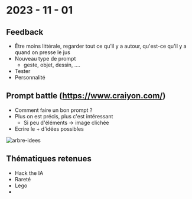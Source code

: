 # 2023 - 11 - 01

## Feedback

- Être moins littérale, regarder tout ce qu'il y a autour, qu'est-ce qu'il y a quand on presse le jus
- Nouveau type de prompt
  - geste, objet, dessin, ....
- Tester 
- Personnalité



## Prompt battle (https://www.craiyon.com/)

- Comment faire un bon prompt ?
- Plus on est précis, plus c'est intéressant
  - Si peu d'éléments -> image clichée
- Ecrire le + d'idées possibles 

![arbre-idees](C:\Users\leyla\Desktop\head-md-future-of-drawing\process\2023-11-01\images\arbre-idees.jpeg)



## Thématiques retenues

- Hack the IA
- Rareté
- Lego
- 